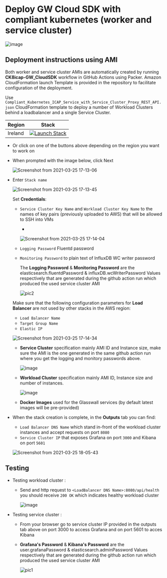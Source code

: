 # Deploy GW Cloud SDK with compliant kubernetes (worker and service cluster)

![image](https://user-images.githubusercontent.com/58347752/115372624-64697d00-a1cb-11eb-96e0-7f6ba5cdc595.png)

## Deployment instructions using AMI

Both worker and service cluster AMIs are automatically created by running **CK8icap-GW_CloudSDK** workflow in GitHub Actions using Packer.
Amazon CloudFormation launch Template is provided  in the repository to facilitate configuration of the deployment.

Use `Compliant_Kubernetes_ICAP_Service_with_Service_Cluster_Proxy_REST_API.json` CloudFormation template to deploy a number of Workload Clusters behind a loadbalancer and a single Service Cluster.

| Region | Stack |
| --- | --- |
| Ireland | [![Launch Stack](https://s3.amazonaws.com/cloudformation-examples/cloudformation-launch-stack.png)](https://console.aws.amazon.com/cloudformation/home?region=eu-west-1#/stacks/new?stackName=compliant-k8s-stack&templateURL=https://cf-templates-compliant-k8s-eu-west-1.s3-eu-west-1.amazonaws.com/Compliant_Kubernetes_ICAP_Service_with_Service_Cluster_Proxy_REST_API.json) |

* Or click on one of the buttons above depending on the region you want to work on
* When prompted with the image below, click Next

  ![Screenshot from 2021-03-25 17-13-06](https://user-images.githubusercontent.com/7603614/112506566-2fb20380-8d8e-11eb-9476-909cc8a751ed.png)

* Enter `Stack name`

  ![Screenshot from 2021-03-25 17-13-45](https://user-images.githubusercontent.com/7603614/112506657-45bfc400-8d8e-11eb-91a9-59e3c0b558ef.png)

  Set **Credentials**:

  * `Service Cluster Key Name` and `Workload Cluster Key Name` to the names of key pairs (previously uploaded to AWS) that will be allowed to SSH into VMs

    * 

    ![Screenshot from 2021-03-25 17-14-04](https://user-images.githubusercontent.com/7603614/112506741-55d7a380-8d8e-11eb-8627-8427d194eeed.png)

  * `Logging Password`  Fluentd password

  * `Monitoring Password` to plain text of InfluxDB WC writer password

    The **Logging Password** & **Monitoring Password** are the elasticsearch.fluentdPassword & influxDB.wcWriterPassword Values respectively that are generated during the github action run which produced the used service cluster AMI

    ![pic2](https://user-images.githubusercontent.com/70108899/116323434-3fbe6800-a7be-11eb-975b-592d81187897.jpg)

    

  Make sure that the following configuration parameters for **Load Balancer** are not used by other stacks in the AWS region:

  * `Load Balancer Name`
  * `Target Group Name`
  * `Elastic IP`

  ![Screenshot from 2021-03-25 17-14-34](https://user-images.githubusercontent.com/7603614/112506814-66881980-8d8e-11eb-9658-1a75fc15e043.png)

  

  * **Service Cluster** specification mainly AMI ID and Instance size, make sure the AMI is the one generated in the same github action run where you get the logging and monitory passwords above.

    ![image](https://user-images.githubusercontent.com/58347752/115334763-3de01d80-a19c-11eb-9b90-c51201b81b29.png)

  * **Workload Cluster** specification mainly AMI ID, Instance size and number of instances.

    ![image](https://user-images.githubusercontent.com/58347752/115334920-88619a00-a19c-11eb-9ca6-a0de8f8855e1.png)

  * **Docker Images** used for the Glasswall services (by default latest images will be pre-provided)

* When the stack creation is complete, in the **Outputs** tab you can find:
  * `Load Balancer DNS Name` which stand in-front of the workload cluster instances and accept requests on port `8080`
  * `Service Cluster IP`  that exposes Grafana on port `3000` and Kibana on port `5601`

  ![Screenshot from 2021-03-25 18-05-43](https://user-images.githubusercontent.com/7603614/112513618-ced9f980-8d94-11eb-9559-61cee07e7a93.png)



## Testing

* Testing workload cluster :

  * Send and http request to `<LoadBalancer DNS Name>:8080/api/health`  you should receive `200 OK` which indicates healthy workload cluster 

    ![image](https://user-images.githubusercontent.com/58347752/115336433-877e3780-a19f-11eb-81b7-0ce2b0e70faa.png)

* Testing service cluster :

  * From your browser go to service cluster IP provided in the outputs tab above on port 3000 to access Grafana and on port 5601 to acces Kibana

  * **Grafana's Password** & **Kibana's Password** are the user.grafanaPassword & elasticsearch.adminPassword Values respectively that are generated during the github action run which produced the used service cluster AMI

    ![pic1](https://user-images.githubusercontent.com/70108899/116323389-29181100-a7be-11eb-8fb4-5e8581e1b9db.jpg)
